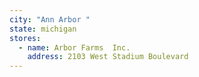 ```yaml
---
city: "Ann Arbor "
state: michigan
stores:
  - name: Arbor Farms  Inc.
    address: 2103 West Stadium Boulevard
---
```

